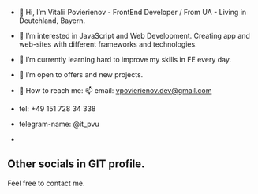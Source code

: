 - 👋 Hi, I’m Vitalii Povierienov - FrontEnd Developer / From  UA -  Living in Deutchland, Bayern. 
- 👀 I’m interested in JavaScript and Web Development. Creating app and web-sites with different frameworks and technologies.
- 🌱 I’m currently learning hard to improve my skills in FE every day.
- 💞️ I’m open to offers and new projects.

- 👀 How to reach me: 📫 email:  vpovierienov.dev@gmail.com
- tel: +49 151 728 34 338
- telegram-name: @it_pvu
- 
Other socials in GIT profile.
--------------------------
Feel free to contact me.

